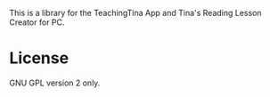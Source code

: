This is a library for the TeachingTina App and Tina's Reading Lesson Creator for PC.

# License
GNU GPL version 2 only.
